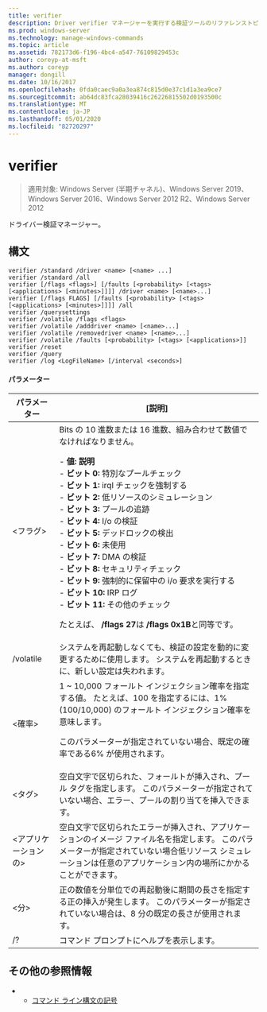 ```yaml
---
title: verifier
description: Driver verifier マネージャーを実行する検証ツールのリファレンストピックです。
ms.prod: windows-server
ms.technology: manage-windows-commands
ms.topic: article
ms.assetid: 782173d6-f196-4bc4-a547-76109829453c
author: coreyp-at-msft
ms.author: coreyp
manager: dongill
ms.date: 10/16/2017
ms.openlocfilehash: 0fda0caec9a0a3ea874c815d0e37c1d1a3ea9ce7
ms.sourcegitcommit: ab64dc83fca28039416c26226815502d0193500c
ms.translationtype: MT
ms.contentlocale: ja-JP
ms.lasthandoff: 05/01/2020
ms.locfileid: "82720297"
---
```

# <a name="verifier"></a>verifier

> 適用対象: Windows Server (半期チャネル)、Windows Server 2019、Windows Server 2016、Windows Server 2012 R2、Windows Server 2012

ドライバー検証マネージャー。  

## <a name="syntax"></a>構文  
```  
verifier /standard /driver <name> [<name> ...]  
verifier /standard /all  
verifier [/flags <flags>] [/faults [<probability> [<tags> [<applications> [<minutes>]]]] /driver <name> [<name>...]  
verifier [/flags FLAGS] [/faults [<probability> [<tags> [<applications> [<minutes>]]]] /all  
verifier /querysettings  
verifier /volatile /flags <flags>  
verifier /volatile /adddriver <name> [<name>...]  
verifier /volatile /removedriver <name> [<name>...]  
verifier /volatile /faults [<probability> [<tags> [<applications>]]  
verifier /reset  
verifier /query  
verifier /log <LogFileName> [/interval <seconds>]  
```  
#### <a name="parameters"></a>パラメーター  
|パラメーター|[説明]|  
|-------|--------|  
|\<フラグ>|Bits の 10 進数または 16 進数、組み合わせて数値でなければなりません。<p>-   **値: 説明**<br />-   **ビット 0:** 特別なプールチェック<br />-   **ビット 1:** irql チェックを強制する<br />-   **ビット 2:** 低リソースのシミュレーション<br />-   **ビット 3:** プールの追跡<br />-   **ビット 4:** I/o の検証<br />-   **ビット 5:** デッドロックの検出<br />-   **ビット 6:** 未使用<br />-   **ビット 7:** DMA の検証<br />-   **ビット 8:** セキュリティチェック<br />-   **ビット 9:** 強制的に保留中の i/o 要求を実行する<br />-   **ビット 10:** IRP ログ<br />-   **ビット 11:** その他のチェック<p>たとえば、 **/flags 27**は **/flags 0x1B**と同等です。|  
|/volatile|システムを再起動しなくても、検証の設定を動的に変更するために使用します。 システムを再起動するときに、新しい設定は失われます。|  
|\<確率>|1 ~ 10,000 フォールト インジェクション確率を指定する値。 たとえば、100 を指定するには、1% (100/10,000) のフォールト インジェクション確率を意味します。<p>このパラメーターが指定されていない場合、既定の確率である6% が使用されます。|  
|\<タグ>|空白文字で区切られた、フォールトが挿入され、プール タグを指定します。 このパラメーターが指定されていない場合、エラー、プールの割り当てを挿入できます。|  
|\<アプリケーションの>|空白文字で区切られたエラーが挿入され、アプリケーションのイメージ ファイル名を指定します。 このパラメーターが指定されていない場合低リソース シミュレーションは任意のアプリケーション内の場所にかかることができます。|  
|\<分>|正の数値を分単位での再起動後に期間の長さを指定する正の挿入が発生します。 このパラメーターが指定されていない場合は、8 分の既定の長さが使用されます。|  
|/?|コマンド プロンプトにヘルプを表示します。|  

## <a name="additional-references"></a>その他の参照情報  
-   - [コマンド ライン構文の記号](command-line-syntax-key.md)  